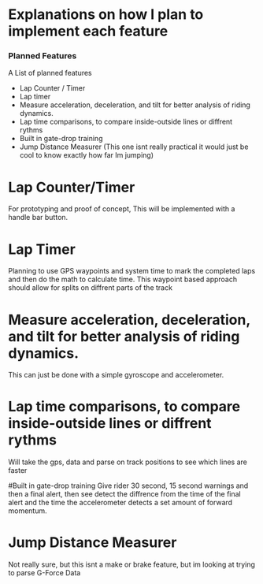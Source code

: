 # Explanations on how I plan to implement each feature

### Planned Features
A List of planned features

* Lap Counter / Timer
* Lap timer
* Measure acceleration, deceleration, and tilt for better analysis of riding dynamics.
* Lap time comparisons, to compare inside-outside lines or diffrent rythms
* Built in gate-drop training
* Jump Distance Measurer (This one isnt really practical it would just be cool to know exactly how far Im jumping)

# Lap Counter/Timer
For prototyping and proof of concept, This will be implemented with a handle bar button.

# Lap Timer
Planning to use GPS waypoints and system time to mark the completed laps and then do the math to calculate time.
This waypoint based approach should allow for splits on diffrent parts of the track

# Measure acceleration, deceleration, and tilt for better analysis of riding dynamics.
This can just be done with a simple gyroscope and accelerometer.

# Lap time comparisons, to compare inside-outside lines or diffrent rythms
Will take the gps, data and parse on track positions to see which lines are faster

#Built in gate-drop training
Give rider 30 second, 15 second warnings and then a final alert, then see detect the diffrence from the time of the final alert and the time the accelerometer detects a set amount of forward momentum.

# Jump Distance Measurer
Not really sure, but this isnt a make or brake feature, but im looking at trying to parse G-Force Data
